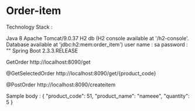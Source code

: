 # Order-item


Technology Stack :

Java 8
Apache Tomcat/9.0.37
H2 db (H2 console available at '/h2-console'. Database available at 'jdbc:h2:mem:order_item')
user name : sa
password : ""
Spring Boot 2.3.3.RELEASE

GetOrder
http://localhost:8090/get

@GetSelectedOrder
http://localhost:8090/get/{product_code}

@PostOrder 
http://localhost:8090/createitem

Sample body :
{
    "product_code": 51,
    "product_name": "nameee",
    "quantity": 5
}
